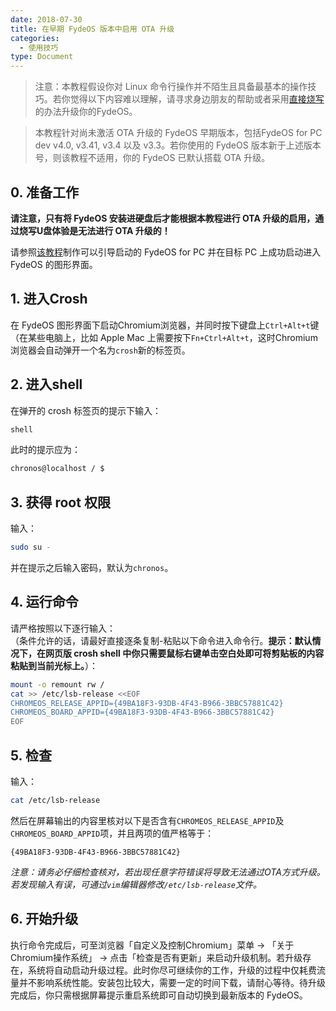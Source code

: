 ```yaml
---
date: 2018-07-30
title: 在早期 FydeOS 版本中启用 OTA 升级
categories:
  - 使用技巧
type: Document
---
```


>注意：本教程假设你对 Linux 命令行操作并不陌生且具备最基本的操作技巧。若你觉得以下内容难以理解，请寻求身边朋友的帮助或者采用[直接烧写](https://fydeos.com/instructions-pc)的办法升级你的FydeOS。

> 本教程针对尚未激活 OTA 升级的 FydeOS 早期版本，包括FydeOS for PC dev v4.0, v3.41, v3.4 以及 v3.3。若你使用的 FydeOS 版本新于上述版本号，则该教程不适用，你的 FydeOS 已默认搭载 OTA 升级。

## 0. 准备工作

__请注意，只有将 FydeOS 安装进硬盘后才能根据本教程进行 OTA 升级的启用，通过烧写U盘体验是无法进行 OTA 升级的！__

请参照[该教程](https://fydeos.com/instructions-pc/)制作可以引导启动的 FydeOS for PC 并在目标 PC 上成功启动进入 FydeOS 的图形界面。


## 1. 进入Crosh

在 FydeOS 图形界面下启动Chromium浏览器，并同时按下键盘上`Ctrl+Alt+t`键（在某些电脑上，比如 Apple Mac 上需要按下`Fn+Ctrl+Alt+t`，这时Chromium浏览器会自动弹开一个名为`crosh`新的标签页。


## 2. 进入shell

在弹开的 crosh 标签页的提示下输入：
```bash
shell
```
此时的提示应为：

```bash
chronos@localhost / $
```


## 3. 获得 root 权限

输入：

```bash
sudo su -
```
并在提示之后输入密码，默认为`chronos`。


## 4. 运行命令

请严格按照以下逐行输入：<br>
（条件允许的话，请最好直接逐条复制-粘贴以下命令进入命令行。__提示：默认情况下，在网页版 crosh shell 中你只需要鼠标右键单击空白处即可将剪贴板的内容粘贴到当前光标上。__）：

```bash
mount -o remount rw /
cat >> /etc/lsb-release <<EOF
CHROMEOS_RELEASE_APPID={49BA18F3-93DB-4F43-B966-3BBC57881C42}
CHROMEOS_BOARD_APPID={49BA18F3-93DB-4F43-B966-3BBC57881C42}
EOF
```

## 5. 检查

输入：
```bash
cat /etc/lsb-release
```
然后在屏幕输出的内容里核对以下是否含有`CHROMEOS_RELEASE_APPID`及`CHROMEOS_BOARD_APPID`项，并且两项的值严格等于：
```
{49BA18F3-93DB-4F43-B966-3BBC57881C42}
```
_注意：请务必仔细检查核对，若出现任意字符错误将导致无法通过OTA方式升级。若发现输入有误，可通过`vim`编辑器修改`/etc/lsb-release`文件。_


## 6. 开始升级

执行命令完成后，可至浏览器「自定义及控制Chromium」菜单 -> 「关于Chromium操作系统」 -> 点击「检查是否有更新」来启动升级机制。若升级存在，系统将自动启动升级过程。此时你尽可继续你的工作，升级的过程中仅耗费流量并不影响系统性能。安装包比较大，需要一定的时间下载，请耐心等待。待升级完成后，你只需根据屏幕提示重启系统即可自动切换到最新版本的 FydeOS。